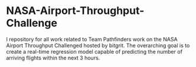 # NASA-Airport-Throughput-Challenge
I repository for all work related to Team Pathfinders work on the NASA Airport Throughput Challenged hosted by bitgrit. The overarching goal is to create a real-time regression model capable of predicting the number of arriving flights within the next 3 hours.
